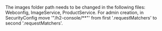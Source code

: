 The images folder path needs to be changed in the following files: Webconfig, ImageService, ProductService.
For admin creation, in SecurityConfig move '"/h2-console/**"' from first '.requestMatchers' to second '.requestMatchers'.
